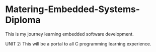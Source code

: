 # Matering-Embedded-Systems-Diploma
This is my journey learning embedded software development.

UNIT 2: This will be a portal to all C programming learning experience.
